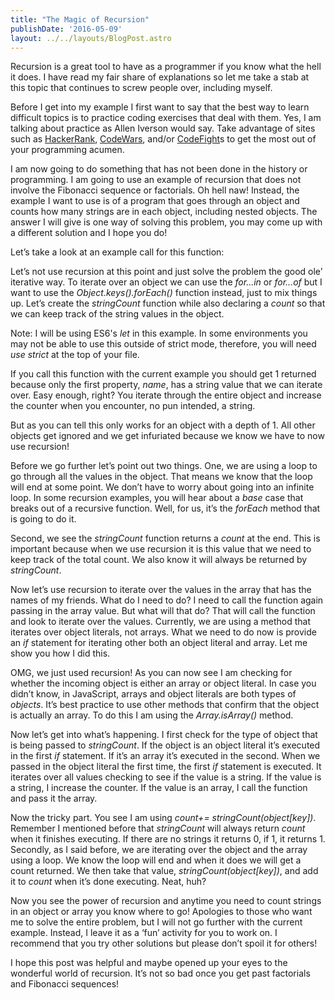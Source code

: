 ```yaml
---
title: "The Magic of Recursion"
publishDate: '2016-05-09'
layout: ../../layouts/BlogPost.astro
---
```


Recursion is a great tool to have as a programmer if you know what the hell it does. I have read my fair share of explanations so let me take a stab at this topic that continues to screw people over, including myself.

Before I get into my example I first want to say that the best way to learn difficult topics is to practice coding exercises that deal with them. Yes, I am talking about practice as Allen Iverson would say. Take advantage of sites such as [HackerRank](https://www.hackerrank.com/), [CodeWars](http://www.codewars.com/), and/or [CodeFight](https://codefights.com/)s to get the most out of your programming acumen.

I am now going to do something that has not been done in the history or programming. I am going to use an example of recursion that does not involve the Fibonacci sequence or factorials. Oh hell naw! Instead, the example I want to use is of a program that goes through an object and counts how many strings are in each object, including nested objects. The answer I will give is one way of solving this problem, you may come up with a different solution and I hope you do!

Let’s take a look at an example call for this function:

Let’s not use recursion at this point and just solve the problem the good ole’ iterative way. To iterate over an object we can use the _for…in_ or _for…of_ but I want to use the _Object.keys().forEach()_ function instead, just to mix things up. Let’s create the _stringCount_ function while also declaring a _count_ so that we can keep track of the string values in the object.

Note: I will be using ES6's _let_ in this example. In some environments you may not be able to use this outside of strict mode, therefore, you will need _use strict_ at the top of your file.

If you call this function with the current example you should get 1 returned because only the first property, _name_, has a string value that we can iterate over. Easy enough, right? You iterate through the entire object and increase the counter when you encounter, no pun intended, a string.

But as you can tell this only works for an object with a depth of 1. All other objects get ignored and we get infuriated because we know we have to now use recursion!

Before we go further let’s point out two things. One, we are using a loop to go through all the values in the object. That means we know that the loop will end at some point. We don’t have to worry about going into an infinite loop. In some recursion examples, you will hear about a _base_ case that breaks out of a recursive function. Well, for us, it’s the _forEach_ method that is going to do it.

Second, we see the _stringCount_ function returns a _count_ at the end. This is important because when we use recursion it is this value that we need to keep track of the total count. We also know it will always be returned by _stringCount_.

Now let’s use recursion to iterate over the values in the array that has the names of my friends. What do I need to do? I need to call the function again passing in the array value. But what will that do? That will call the function and look to iterate over the values. Currently, we are using a method that iterates over object literals, not arrays. What we need to do now is provide an _if_ statement for iterating other both an object literal and array. Let me show you how I did this.

OMG, we just used recursion! As you can now see I am checking for whether the incoming object is either an array or object literal. In case you didn’t know, in JavaScript, arrays and object literals are both types of _objects_. It’s best practice to use other methods that confirm that the object is actually an array. To do this I am using the _Array.isArray()_ method.

Now let’s get into what’s happening. I first check for the type of object that is being passed to _stringCount_. If the object is an object literal it’s executed in the first _if_ statement. If it’s an array it’s executed in the second. When we passed in the object literal the first time, the first _if_ statement is executed. It iterates over all values checking to see if the value is a string. If the value is a string, I increase the counter. If the value is an array, I call the function and pass it the array.

Now the tricky part. You see I am using _count+= stringCount(object\[key\])_. Remember I mentioned before that _stringCount_ will always return _count_ when it finishes executing. If there are no strings it returns 0, if 1, it returns 1. Secondly, as I said before, we are iterating over the object and the array using a loop. We know the loop will end and when it does we will get a count returned. We then take that value, _stringCount(object\[key\])_, and add it to _count_ when it’s done executing. Neat, huh?

Now you see the power of recursion and anytime you need to count strings in an object or array you know where to go! Apologies to those who want me to solve the entire problem, but I will not go further with the current example. Instead, I leave it as a ‘fun’ activity for you to work on. I recommend that you try other solutions but please don’t spoil it for others!

I hope this post was helpful and maybe opened up your eyes to the wonderful world of recursion. It’s not so bad once you get past factorials and Fibonacci sequences!

